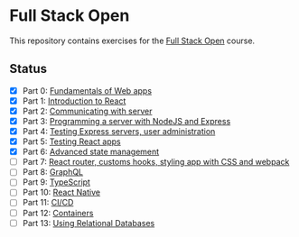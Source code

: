 # Full Stack Open

This repository contains exercises for the [Full Stack Open](https://fullstackopen.com/en/) course.


## Status


- [x] Part 0: [Fundamentals of Web apps](https://fullstackopen.com/en/part0)
- [x] Part 1: [Introduction to React](https://fullstackopen.com/en/part1)
- [x] Part 2: [Communicating with server]()
- [x] Part 3: [Programming a server with NodeJS and Express](https://fullstackopen.com/en/part3)
- [x] Part 4: [Testing Express servers, user administration](https://fullstackopen.com/en/part4)
- [x] Part 5: [Testing React apps](https://fullstackopen.com/en/part5)
- [x] Part 6: [Advanced state management](https://fullstackopen.com/en/part6)
- [ ] Part 7: [React router, customs hooks, styling app with CSS and webpack](https://fullstackopen.com/en/part7)
- [ ] Part 8: [GraphQL](https://fullstackopen.com/en/part8)
- [ ] Part 9: [TypeScript](https://fullstackopen.com/en/part9)
- [ ] Part 10: [React Native](https://fullstackopen.com/en/part10)
- [ ] Part 11: [CI/CD](https://fullstackopen.com/en/part11)
- [ ] Part 12: [Containers](https://fullstackopen.com/en/part12)
- [ ] Part 13: [Using Relational Databases](https://fullstackopen.com/en/part13)
